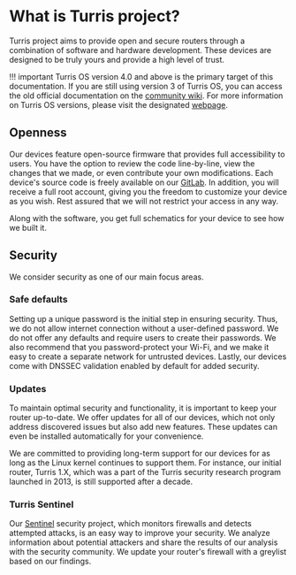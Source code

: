 # What is Turris project?

Turris project aims to provide open and secure routers through a combination of
software and hardware development. These devices are designed to be truly yours
and provide a high level of trust.

!!! important
    Turris OS version 4.0 and above is the primary target of this documentation.
    If you are still using version 3 of Turris OS, you can access the old official
    documentation on the [community wiki](https://wiki.turris.cz/doc/en/howto/start).
    For more information on Turris OS versions, please visit the designated
    [webpage](https://docs.turris.cz/basics/tos-versions/).

## Openness

Our devices feature open-source firmware that provides full accessibility to users.
You have the option to review the code line-by-line, view the changes that we made,
or even contribute your own modifications. Each device's source code is freely
available on our [GitLab](https://gitlab.nic.cz/turris). In addition, you will
receive a full root account, giving you the freedom to customize your device as you
wish. Rest assured that we will not restrict your access in any way.

Along with the software, you get full schematics for your device to see how we
built it.

## Security

We consider security as one of our main focus areas.

### Safe defaults

Setting up a unique password is the initial step in ensuring security. Thus, we do
not allow internet connection without a user-defined password. We do not offer any
defaults and require users to create their passwords. We also recommend that you
password-protect your Wi-Fi, and we make it easy to create a separate network for
untrusted devices. Lastly, our devices come with DNSSEC validation enabled by
default for added security.

### Updates

To maintain optimal security and functionality, it is important to keep your router
up-to-date. We offer updates for all of our devices, which not only address
discovered issues but also add new features. These updates can even be installed
automatically for your convenience.

We are committed to providing long-term support for our devices for as long as the
Linux kernel continues to support them. For instance, our initial router, Turris 1.X,
which was a part of the Turris security research program launched in 2013, is still
supported after a decade.

### Turris Sentinel

Our [Sentinel](https://docs.turris.cz/basics/sentinel/intro/) security project,
which monitors firewalls and detects attempted attacks, is an easy way to improve
your security. We analyze information about potential attackers and share the
results of our analysis with the security community. We update your router's
firewall with a greylist based on our findings.
